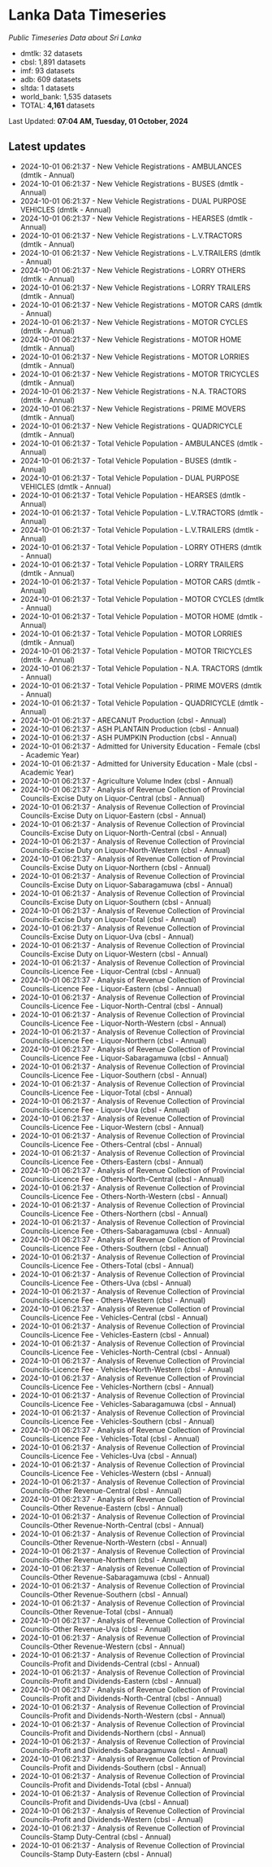 # Lanka Data Timeseries
*Public Timeseries Data about Sri Lanka*

* dmtlk: 32 datasets
* cbsl: 1,891 datasets
* imf: 93 datasets
* adb: 609 datasets
* sltda: 1 datasets
* world_bank: 1,535 datasets
* TOTAL: **4,161** datasets

Last Updated: **07:04 AM, Tuesday, 01 October, 2024**

## Latest updates

* 2024-10-01 06:21:37 - New Vehicle Registrations - AMBULANCES (dmtlk - Annual)
* 2024-10-01 06:21:37 - New Vehicle Registrations - BUSES (dmtlk - Annual)
* 2024-10-01 06:21:37 - New Vehicle Registrations - DUAL PURPOSE VEHICLES (dmtlk - Annual)
* 2024-10-01 06:21:37 - New Vehicle Registrations - HEARSES (dmtlk - Annual)
* 2024-10-01 06:21:37 - New Vehicle Registrations - L.V.TRACTORS (dmtlk - Annual)
* 2024-10-01 06:21:37 - New Vehicle Registrations - L.V.TRAILERS (dmtlk - Annual)
* 2024-10-01 06:21:37 - New Vehicle Registrations - LORRY OTHERS (dmtlk - Annual)
* 2024-10-01 06:21:37 - New Vehicle Registrations - LORRY TRAILERS (dmtlk - Annual)
* 2024-10-01 06:21:37 - New Vehicle Registrations - MOTOR CARS (dmtlk - Annual)
* 2024-10-01 06:21:37 - New Vehicle Registrations - MOTOR CYCLES (dmtlk - Annual)
* 2024-10-01 06:21:37 - New Vehicle Registrations - MOTOR HOME (dmtlk - Annual)
* 2024-10-01 06:21:37 - New Vehicle Registrations - MOTOR LORRIES (dmtlk - Annual)
* 2024-10-01 06:21:37 - New Vehicle Registrations - MOTOR TRICYCLES (dmtlk - Annual)
* 2024-10-01 06:21:37 - New Vehicle Registrations - N.A. TRACTORS (dmtlk - Annual)
* 2024-10-01 06:21:37 - New Vehicle Registrations - PRIME MOVERS (dmtlk - Annual)
* 2024-10-01 06:21:37 - New Vehicle Registrations - QUADRICYCLE (dmtlk - Annual)
* 2024-10-01 06:21:37 - Total Vehicle Population - AMBULANCES (dmtlk - Annual)
* 2024-10-01 06:21:37 - Total Vehicle Population - BUSES (dmtlk - Annual)
* 2024-10-01 06:21:37 - Total Vehicle Population - DUAL PURPOSE VEHICLES (dmtlk - Annual)
* 2024-10-01 06:21:37 - Total Vehicle Population - HEARSES (dmtlk - Annual)
* 2024-10-01 06:21:37 - Total Vehicle Population - L.V.TRACTORS (dmtlk - Annual)
* 2024-10-01 06:21:37 - Total Vehicle Population - L.V.TRAILERS (dmtlk - Annual)
* 2024-10-01 06:21:37 - Total Vehicle Population - LORRY OTHERS (dmtlk - Annual)
* 2024-10-01 06:21:37 - Total Vehicle Population - LORRY TRAILERS (dmtlk - Annual)
* 2024-10-01 06:21:37 - Total Vehicle Population - MOTOR CARS (dmtlk - Annual)
* 2024-10-01 06:21:37 - Total Vehicle Population - MOTOR CYCLES (dmtlk - Annual)
* 2024-10-01 06:21:37 - Total Vehicle Population - MOTOR HOME (dmtlk - Annual)
* 2024-10-01 06:21:37 - Total Vehicle Population - MOTOR LORRIES (dmtlk - Annual)
* 2024-10-01 06:21:37 - Total Vehicle Population - MOTOR TRICYCLES (dmtlk - Annual)
* 2024-10-01 06:21:37 - Total Vehicle Population - N.A. TRACTORS (dmtlk - Annual)
* 2024-10-01 06:21:37 - Total Vehicle Population - PRIME MOVERS (dmtlk - Annual)
* 2024-10-01 06:21:37 - Total Vehicle Population - QUADRICYCLE (dmtlk - Annual)
* 2024-10-01 06:21:37 - ARECANUT Production (cbsl - Annual)
* 2024-10-01 06:21:37 - ASH PLANTAIN Production (cbsl - Annual)
* 2024-10-01 06:21:37 - ASH PUMPKIN Production (cbsl - Annual)
* 2024-10-01 06:21:37 - Admitted for University Education - Female (cbsl - Academic Year)
* 2024-10-01 06:21:37 - Admitted for University Education - Male (cbsl - Academic Year)
* 2024-10-01 06:21:37 - Agriculture Volume Index (cbsl - Annual)
* 2024-10-01 06:21:37 - Analysis of Revenue Collection of Provincial Councils-Excise Duty on Liquor-Central (cbsl - Annual)
* 2024-10-01 06:21:37 - Analysis of Revenue Collection of Provincial Councils-Excise Duty on Liquor-Eastern (cbsl - Annual)
* 2024-10-01 06:21:37 - Analysis of Revenue Collection of Provincial Councils-Excise Duty on Liquor-North-Central (cbsl - Annual)
* 2024-10-01 06:21:37 - Analysis of Revenue Collection of Provincial Councils-Excise Duty on Liquor-North-Western (cbsl - Annual)
* 2024-10-01 06:21:37 - Analysis of Revenue Collection of Provincial Councils-Excise Duty on Liquor-Northern (cbsl - Annual)
* 2024-10-01 06:21:37 - Analysis of Revenue Collection of Provincial Councils-Excise Duty on Liquor-Sabaragamuwa (cbsl - Annual)
* 2024-10-01 06:21:37 - Analysis of Revenue Collection of Provincial Councils-Excise Duty on Liquor-Southern (cbsl - Annual)
* 2024-10-01 06:21:37 - Analysis of Revenue Collection of Provincial Councils-Excise Duty on Liquor-Total (cbsl - Annual)
* 2024-10-01 06:21:37 - Analysis of Revenue Collection of Provincial Councils-Excise Duty on Liquor-Uva (cbsl - Annual)
* 2024-10-01 06:21:37 - Analysis of Revenue Collection of Provincial Councils-Excise Duty on Liquor-Western (cbsl - Annual)
* 2024-10-01 06:21:37 - Analysis of Revenue Collection of Provincial Councils-Licence Fee - Liquor-Central (cbsl - Annual)
* 2024-10-01 06:21:37 - Analysis of Revenue Collection of Provincial Councils-Licence Fee - Liquor-Eastern (cbsl - Annual)
* 2024-10-01 06:21:37 - Analysis of Revenue Collection of Provincial Councils-Licence Fee - Liquor-North-Central (cbsl - Annual)
* 2024-10-01 06:21:37 - Analysis of Revenue Collection of Provincial Councils-Licence Fee - Liquor-North-Western (cbsl - Annual)
* 2024-10-01 06:21:37 - Analysis of Revenue Collection of Provincial Councils-Licence Fee - Liquor-Northern (cbsl - Annual)
* 2024-10-01 06:21:37 - Analysis of Revenue Collection of Provincial Councils-Licence Fee - Liquor-Sabaragamuwa (cbsl - Annual)
* 2024-10-01 06:21:37 - Analysis of Revenue Collection of Provincial Councils-Licence Fee - Liquor-Southern (cbsl - Annual)
* 2024-10-01 06:21:37 - Analysis of Revenue Collection of Provincial Councils-Licence Fee - Liquor-Total (cbsl - Annual)
* 2024-10-01 06:21:37 - Analysis of Revenue Collection of Provincial Councils-Licence Fee - Liquor-Uva (cbsl - Annual)
* 2024-10-01 06:21:37 - Analysis of Revenue Collection of Provincial Councils-Licence Fee - Liquor-Western (cbsl - Annual)
* 2024-10-01 06:21:37 - Analysis of Revenue Collection of Provincial Councils-Licence Fee - Others-Central (cbsl - Annual)
* 2024-10-01 06:21:37 - Analysis of Revenue Collection of Provincial Councils-Licence Fee - Others-Eastern (cbsl - Annual)
* 2024-10-01 06:21:37 - Analysis of Revenue Collection of Provincial Councils-Licence Fee - Others-North-Central (cbsl - Annual)
* 2024-10-01 06:21:37 - Analysis of Revenue Collection of Provincial Councils-Licence Fee - Others-North-Western (cbsl - Annual)
* 2024-10-01 06:21:37 - Analysis of Revenue Collection of Provincial Councils-Licence Fee - Others-Northern (cbsl - Annual)
* 2024-10-01 06:21:37 - Analysis of Revenue Collection of Provincial Councils-Licence Fee - Others-Sabaragamuwa (cbsl - Annual)
* 2024-10-01 06:21:37 - Analysis of Revenue Collection of Provincial Councils-Licence Fee - Others-Southern (cbsl - Annual)
* 2024-10-01 06:21:37 - Analysis of Revenue Collection of Provincial Councils-Licence Fee - Others-Total (cbsl - Annual)
* 2024-10-01 06:21:37 - Analysis of Revenue Collection of Provincial Councils-Licence Fee - Others-Uva (cbsl - Annual)
* 2024-10-01 06:21:37 - Analysis of Revenue Collection of Provincial Councils-Licence Fee - Others-Western (cbsl - Annual)
* 2024-10-01 06:21:37 - Analysis of Revenue Collection of Provincial Councils-Licence Fee - Vehicles-Central (cbsl - Annual)
* 2024-10-01 06:21:37 - Analysis of Revenue Collection of Provincial Councils-Licence Fee - Vehicles-Eastern (cbsl - Annual)
* 2024-10-01 06:21:37 - Analysis of Revenue Collection of Provincial Councils-Licence Fee - Vehicles-North-Central (cbsl - Annual)
* 2024-10-01 06:21:37 - Analysis of Revenue Collection of Provincial Councils-Licence Fee - Vehicles-North-Western (cbsl - Annual)
* 2024-10-01 06:21:37 - Analysis of Revenue Collection of Provincial Councils-Licence Fee - Vehicles-Northern (cbsl - Annual)
* 2024-10-01 06:21:37 - Analysis of Revenue Collection of Provincial Councils-Licence Fee - Vehicles-Sabaragamuwa (cbsl - Annual)
* 2024-10-01 06:21:37 - Analysis of Revenue Collection of Provincial Councils-Licence Fee - Vehicles-Southern (cbsl - Annual)
* 2024-10-01 06:21:37 - Analysis of Revenue Collection of Provincial Councils-Licence Fee - Vehicles-Total (cbsl - Annual)
* 2024-10-01 06:21:37 - Analysis of Revenue Collection of Provincial Councils-Licence Fee - Vehicles-Uva (cbsl - Annual)
* 2024-10-01 06:21:37 - Analysis of Revenue Collection of Provincial Councils-Licence Fee - Vehicles-Western (cbsl - Annual)
* 2024-10-01 06:21:37 - Analysis of Revenue Collection of Provincial Councils-Other Revenue-Central (cbsl - Annual)
* 2024-10-01 06:21:37 - Analysis of Revenue Collection of Provincial Councils-Other Revenue-Eastern (cbsl - Annual)
* 2024-10-01 06:21:37 - Analysis of Revenue Collection of Provincial Councils-Other Revenue-North-Central (cbsl - Annual)
* 2024-10-01 06:21:37 - Analysis of Revenue Collection of Provincial Councils-Other Revenue-North-Western (cbsl - Annual)
* 2024-10-01 06:21:37 - Analysis of Revenue Collection of Provincial Councils-Other Revenue-Northern (cbsl - Annual)
* 2024-10-01 06:21:37 - Analysis of Revenue Collection of Provincial Councils-Other Revenue-Sabaragamuwa (cbsl - Annual)
* 2024-10-01 06:21:37 - Analysis of Revenue Collection of Provincial Councils-Other Revenue-Southern (cbsl - Annual)
* 2024-10-01 06:21:37 - Analysis of Revenue Collection of Provincial Councils-Other Revenue-Total (cbsl - Annual)
* 2024-10-01 06:21:37 - Analysis of Revenue Collection of Provincial Councils-Other Revenue-Uva (cbsl - Annual)
* 2024-10-01 06:21:37 - Analysis of Revenue Collection of Provincial Councils-Other Revenue-Western (cbsl - Annual)
* 2024-10-01 06:21:37 - Analysis of Revenue Collection of Provincial Councils-Profit and Dividends-Central (cbsl - Annual)
* 2024-10-01 06:21:37 - Analysis of Revenue Collection of Provincial Councils-Profit and Dividends-Eastern (cbsl - Annual)
* 2024-10-01 06:21:37 - Analysis of Revenue Collection of Provincial Councils-Profit and Dividends-North-Central (cbsl - Annual)
* 2024-10-01 06:21:37 - Analysis of Revenue Collection of Provincial Councils-Profit and Dividends-North-Western (cbsl - Annual)
* 2024-10-01 06:21:37 - Analysis of Revenue Collection of Provincial Councils-Profit and Dividends-Northern (cbsl - Annual)
* 2024-10-01 06:21:37 - Analysis of Revenue Collection of Provincial Councils-Profit and Dividends-Sabaragamuwa (cbsl - Annual)
* 2024-10-01 06:21:37 - Analysis of Revenue Collection of Provincial Councils-Profit and Dividends-Southern (cbsl - Annual)
* 2024-10-01 06:21:37 - Analysis of Revenue Collection of Provincial Councils-Profit and Dividends-Total (cbsl - Annual)
* 2024-10-01 06:21:37 - Analysis of Revenue Collection of Provincial Councils-Profit and Dividends-Uva (cbsl - Annual)
* 2024-10-01 06:21:37 - Analysis of Revenue Collection of Provincial Councils-Profit and Dividends-Western (cbsl - Annual)
* 2024-10-01 06:21:37 - Analysis of Revenue Collection of Provincial Councils-Stamp Duty-Central (cbsl - Annual)
* 2024-10-01 06:21:37 - Analysis of Revenue Collection of Provincial Councils-Stamp Duty-Eastern (cbsl - Annual)